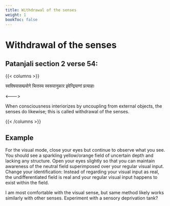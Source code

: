 ```yaml
---
title: Withdrawal of the senses
weight: 1
bookToc: false
---
```


# Withdrawal of the senses

## Patanjali section 2 verse 54:

{{< columns >}}

स्वविषयासम्प्रयोगे चित्तस्य स्वरूपानुकार इवेन्द्रियाणां प्रत्याहाः

<--->

When consciousness interiorizes by
uncoupling from external objects, the senses do likewise; this is
called withdrawal of the senses.

{{< /columns >}}

## Example

For the visual mode, close your eyes but continue to observe what you
see. You should see a sparkling yellow/orange field of uncertain depth and
lacking any structure. Open your eyes slightly so that you can maintain
awareness of the neutral field superimposed over your regular visual
input. Change your identification: Instead of regarding your visual
input as real, the undifferentiated field is real and your regular
visual input happens to exist within the field.

I am most comfortable with the visual sense, but same method likely
works similarly with other senses. Experiment with a sensory
deprivation tank?
